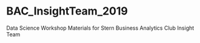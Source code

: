 # BAC_InsightTeam_2019
Data Science Workshop Materials for Stern Business Analytics Club Insight Team
